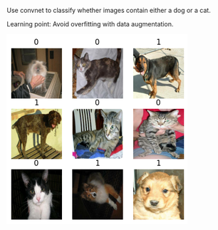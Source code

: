 Use convnet to classify whether images contain either a dog or a cat.

Learning point: Avoid overfitting with data augmentation.

![example](example.png)
